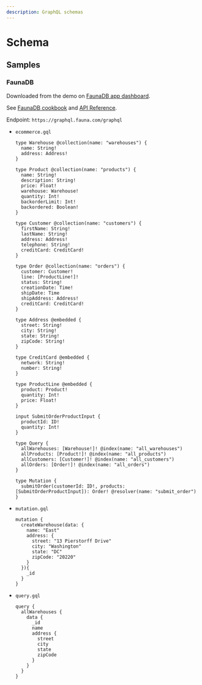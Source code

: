 ```yaml
---
description: GraphQL schemas
---
```

# Schema


## Samples

### FaunaDB

Downloaded from the demo on [FaunaDB app dashboard](https://dashboard.fauna.com/).

See [FaunaDB cookbook](https://docs.fauna.com/fauna/current/cookbook/) and [API Reference](https://docs.fauna.com/fauna/current/api/).

Endpoint: `https://graphql.fauna.com/graphql`

- `ecommerce.gql`
    ```gql
    type Warehouse @collection(name: "warehouses") {
      name: String!
      address: Address!
    }

    type Product @collection(name: "products") {
      name: String!
      description: String!
      price: Float!
      warehouse: Warehouse!
      quantity: Int!
      backorderLimit: Int!
      backordered: Boolean!
    }

    type Customer @collection(name: "customers") {
      firstName: String!
      lastName: String!
      address: Address!
      telephone: String!
      creditCard: CreditCard!
    }

    type Order @collection(name: "orders") {
      customer: Customer!
      line: [ProductLine!]!
      status: String!
      creationDate: Time!
      shipDate: Time
      shipAddress: Address!
      creditCard: CreditCard!
    }

    type Address @embedded {
      street: String!
      city: String!
      state: String!
      zipCode: String!
    }

    type CreditCard @embedded {
      network: String!
      number: String!
    }

    type ProductLine @embedded {
      product: Product!
      quantity: Int!
      price: Float!
    }

    input SubmitOrderProductInput {
      productId: ID!
      quantity: Int!
    }

    type Query {
      allWarehouses: [Warehouse!]! @index(name: "all_warehouses")
      allProducts: [Product!]! @index(name: "all_products")
      allCustomers: [Customer!]! @index(name: "all_customers")
      allOrders: [Order!]! @index(name: "all_orders")
    }

    type Mutation {
      submitOrder(customerId: ID!, products: [SubmitOrderProductInput]): Order! @resolver(name: "submit_order")
    }
    ```
- `mutation.gql`
    ```gql
    mutation {
      createWarehouse(data: {
        name: "East"
        address: {
          street: "13 Pierstorff Drive"
          city: "Washington"
          state: "DC"
          zipCode: "20220"
        }
      }){
        _id
      }
    }
    ```
- `query.gql`
    ```gql
    query {
      allWarehouses {
        data {
          _id
          name
          address {
            street
            city
            state
            zipCode
          }
        }
      }
    }
    ```
